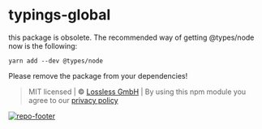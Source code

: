 # typings-global
this package is obsolete.
The recommended way of getting @types/node now is the following:

```
yarn add --dev @types/node
```

Please remove the package from your dependencies!

> MIT licensed | **&copy;** [Lossless GmbH](https://lossless.gmbh)
| By using this npm module you agree to our [privacy policy](https://lossless.gmbH/privacy.html)

[![repo-footer](https://pushrocks.gitlab.io/assets/repo-footer.svg)](https://push.rocks)
